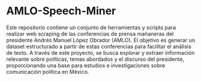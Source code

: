 # AMLO-Speech-Miner
Este repositorio contiene un conjunto de herramientas y scripts para realizar web scraping de las conferencias de prensa mañaneras del presidente Andrés Manuel López Obrador (AMLO). El objetivo es generar un dataset estructurado a partir de estas conferencias para facilitar el análisis de texto. A través de este proyecto, se busca explorar y extraer información relevante sobre políticas, temas abordados y el discurso del presidente, proporcionando una base para estudios e investigaciones sobre comunicación política en México.
